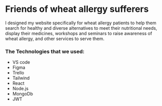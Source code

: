  # Friends of wheat allergy sufferers

I designed my website specifically for wheat allergy patients to help them search for healthy and diverse alternatives to meet their nutritional needs, display their medicines, workshops and seminars to raise awareness of wheat allergy, and other services to serve them.
### The Technologies that we used:
+ VS code
+ Figma
+ Trello
+ Tailwind
+ React
+ Node.js
+ MongoDb
+ JWT
